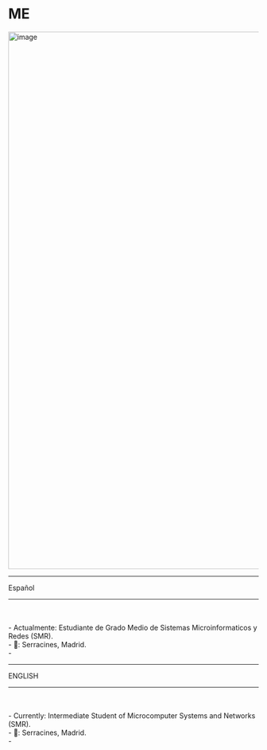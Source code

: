 # ME

<img width="1920" height="1080" alt="image" src="https://github.com/user-attachments/assets/48d5bfb3-0b43-422a-a212-617df0debd08" />
<HR>
<n>Español </n>
<hr>
<br>
<br>
- Actualmente: Estudiante de Grado Medio de Sistemas Microinformaticos y Redes (SMR).
<br>
- 🚩: Serracines, Madrid. 
<br>
- 
<HR>
<n> ENGLISH</n>
<hr>
<br>
<br>
- Currently: Intermediate Student of Microcomputer Systems and Networks (SMR).
<br>
- 🚩: Serracines, Madrid. 
<br>
- 
